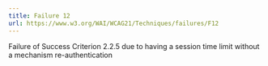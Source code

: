 ```yaml
---
title: Failure 12
url: https://www.w3.org/WAI/WCAG21/Techniques/failures/F12
---
```

Failure of Success Criterion 2.2.5 due to having a session time limit without a mechanism re-authentication
